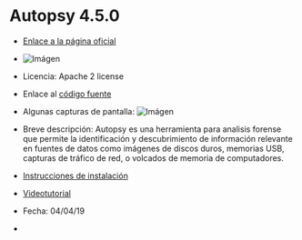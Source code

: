 # Autopsy 4.5.0

* [Enlace a la página oficial](https://www.sleuthkit.org/)

* ![Imágen](https://www.prodefence.org/wp-content/uploads/2017/10/autopsy.png)

* Licencia: Apache 2 license

* Enlace al [código fuente](https://www.sleuthkit.org/autopsy/download.php)

* Algunas capturas de pantalla: ![Imágen](https://windows-cdn.softpedia.com/screenshots/Autopsy_1.png)

* Breve descripción: Autopsy es una herramienta para analisis forense que permite la identificación y descubrimiento de información relevante en fuentes de datos como imágenes de discos duros, memorias USB, capturas de tráfico de red, o volcados de memoria de computadores.

* [Instrucciones de instalación](https://sleuthkit.org/autopsy/docs/user-docs/4.5.0/installation_page.html)

* [Videotutorial](https://www.youtube.com/playlist?list=PL0On0b10JahmZvOuQw-OU6Q14OKHSAFrK)

* Fecha: 04/04/19
* 
